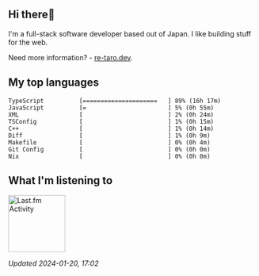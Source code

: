 <!-- deno-fmt-ignore-file -->
## Hi there👋

I'm a full-stack software developer based out of Japan. I like building stuff for the web.

Need more information? - [re-taro.dev](https://re-taro.dev).



## My top languages

```
TypeScript          [=====================   ] 89% (16h 17m)
JavaScript          [=                       ] 5% (0h 55m)
XML                 [                        ] 2% (0h 24m)
TSConfig            [                        ] 1% (0h 15m)
C++                 [                        ] 1% (0h 14m)
Diff                [                        ] 1% (0h 9m)
Makefile            [                        ] 0% (0h 4m)
Git Config          [                        ] 0% (0h 0m)
Nix                 [                        ] 0% (0h 0m)
```


## What I'm listening to


<a href="https://github.com/kiosion/toru">
  <picture>
    <source media="(prefers-color-scheme: dark)" srcset="https://toru.kio.dev/api/v1/re-taro?blur&border_width=0&border_radius=26&theme=nord">
    <source media="(prefers-color-scheme: light)" srcset="https://toru.kio.dev/api/v1/re-taro?blur&border_width=0&border_radius=26&theme=light">
    <img alt="Last.fm Activity" src="https://toru.kio.dev/api/v1/re-taro?blur&border_width=0&border_radius=26" height="115" />
  </picture>
</a>

<br />

_Updated 2024-01-20, 17:02_
